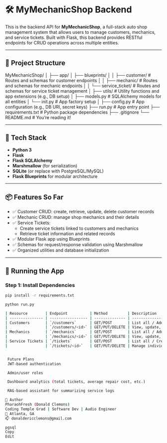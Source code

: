 # 🛠️ MyMechanicShop Backend

This is the backend API for **MyMechanicShop**, a full-stack auto shop management system that allows users to manage customers, mechanics, and service tickets. Built with Flask, this backend provides RESTful endpoints for CRUD operations across multiple entities.

---

## 📁 Project Structure


MyMechanicShop/
│
├── app/
│ ├── blueprints/
│ │ ├── customer/ # Routes and schemas for customer endpoints
│ │ ├── mechanic/ # Routes and schemas for mechanic endpoints
│ │ └── service_ticket/ # Routes and schemas for service ticket management
│ ├── utils/ # Utility functions and app extensions (e.g., DB setup)
│ ├── models.py # SQLAlchemy models for all entities
│ └── init.py # App factory setup
│
├── config.py # App configuration (e.g., DB URI, secret keys)
├── run.py # App entry point
├── requirements.txt # Python package dependencies
├── .gitignore
└── README.md # You’re reading it!



---

## 🔧 Tech Stack

- **Python 3**
- **Flask**
- **Flask SQLAlchemy**
- **Marshmallow** (for serialization)
- **SQLite** (or replace with PostgreSQL/MySQL)
- **Flask Blueprints** for modular architecture

---

## 📦 Features So Far

- ✅ Customer CRUD: create, retrieve, update, delete customer records
- ✅ Mechanic CRUD: manage shop mechanics and their details
- ✅ Service Tickets:
  - Create service tickets linked to customers and mechanics
  - Retrieve ticket information and related records
- ✅ Modular Flask app using Blueprints
- ✅ Schemas for request/response validation using Marshmallow
- ✅ Organized utilities and database initialization

---

## 🚀 Running the App

### Step 1: Install Dependencies
```bash
pip install -r requirements.txt

python run.py

| Resource        | Endpoint          | Method         | Description              |
| --------------- | ----------------- | -------------- | ------------------------ |
| Customers       | `/customers`      | GET/POST       | List all / Add new       |
|                 | `/customers/<id>` | GET/PUT/DELETE | View, update, or delete  |
| Mechanics       | `/mechanics`      | GET/POST       | List all / Add new       |
|                 | `/mechanics/<id>` | GET/PUT/DELETE | View, update, or delete  |
| Service Tickets | `/tickets`        | GET/POST       | List all / Create new    |
|                 | `/tickets/<id>`   | GET/PUT/DELETE | Manage individual ticket |


 Future Plans
 JWT-based authentication

 Admin/user roles

 Dashboard analytics (total tickets, average repair cost, etc.)

 RAG-based assistant for summarizing service logs

👑 Author
PharaohFresh (Donald Clemons)
Coding Temple Grad | Software Dev | Audio Engineer
📍 Atlanta, GA
📫 donaldericclemons@gmail.com

pgsql
Copy
Edit

